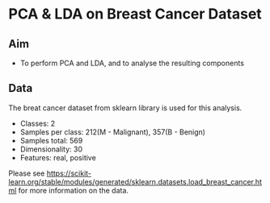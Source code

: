 # PCA & LDA on Breast Cancer Dataset

## Aim
* To perform PCA and LDA, and to analyse the resulting components

## Data
The breat cancer dataset from sklearn library is used for this analysis. 
* Classes: 2
* Samples per class: 212(M - Malignant), 357(B - Benign)
* Samples total: 569
* Dimensionality: 30
* Features: real, positive

Please see https://scikit-learn.org/stable/modules/generated/sklearn.datasets.load_breast_cancer.html for more information on the data.